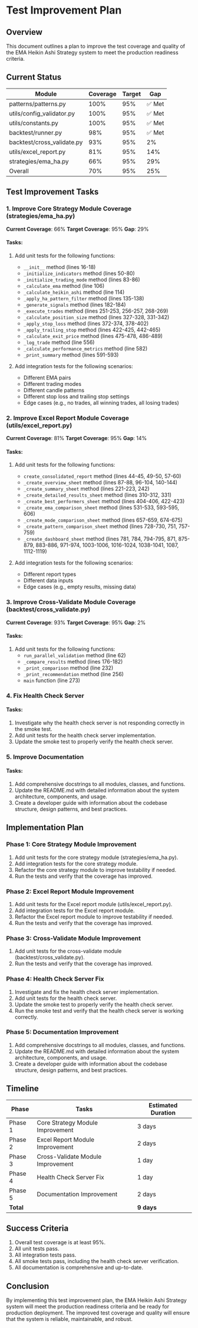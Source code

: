 # Test Improvement Plan

## Overview

This document outlines a plan to improve the test coverage and quality of the EMA Heikin Ashi Strategy system to meet the production readiness criteria.

## Current Status

| Module | Coverage | Target | Gap |
|--------|----------|--------|-----|
| patterns/patterns.py | 100% | 95% | ✅ Met |
| utils/config_validator.py | 100% | 95% | ✅ Met |
| utils/constants.py | 100% | 95% | ✅ Met |
| backtest/runner.py | 98% | 95% | ✅ Met |
| backtest/cross_validate.py | 93% | 95% | 2% |
| utils/excel_report.py | 81% | 95% | 14% |
| strategies/ema_ha.py | 66% | 95% | 29% |
| Overall | 70% | 95% | 25% |

## Test Improvement Tasks

### 1. Improve Core Strategy Module Coverage (strategies/ema_ha.py)

**Current Coverage**: 66%
**Target Coverage**: 95%
**Gap**: 29%

#### Tasks:

1. Add unit tests for the following functions:
   - `__init__` method (lines 16-18)
   - `_initialize_indicators` method (lines 50-80)
   - `_initialize_trading_mode` method (lines 83-86)
   - `_calculate_ema` method (line 106)
   - `_calculate_heikin_ashi` method (line 114)
   - `_apply_ha_pattern_filter` method (lines 135-138)
   - `_generate_signals` method (lines 182-184)
   - `_execute_trades` method (lines 251-253, 256-257, 268-269)
   - `_calculate_position_size` method (lines 327-328, 331-342)
   - `_apply_stop_loss` method (lines 372-374, 378-402)
   - `_apply_trailing_stop` method (lines 422-425, 442-465)
   - `_calculate_exit_price` method (lines 475-478, 486-489)
   - `_log_trade` method (line 556)
   - `_calculate_performance_metrics` method (line 582)
   - `_print_summary` method (lines 591-593)

2. Add integration tests for the following scenarios:
   - Different EMA pairs
   - Different trading modes
   - Different candle patterns
   - Different stop loss and trailing stop settings
   - Edge cases (e.g., no trades, all winning trades, all losing trades)

### 2. Improve Excel Report Module Coverage (utils/excel_report.py)

**Current Coverage**: 81%
**Target Coverage**: 95%
**Gap**: 14%

#### Tasks:

1. Add unit tests for the following functions:
   - `create_consolidated_report` method (lines 44-45, 49-50, 57-60)
   - `_create_overview_sheet` method (lines 87-88, 96-104, 140-144)
   - `_create_summary_sheet` method (lines 221-223, 242)
   - `_create_detailed_results_sheet` method (lines 310-312, 331)
   - `_create_best_performers_sheet` method (lines 404-406, 422-423)
   - `_create_ema_comparison_sheet` method (lines 531-533, 593-595, 606)
   - `_create_mode_comparison_sheet` method (lines 657-659, 674-675)
   - `_create_pattern_comparison_sheet` method (lines 728-730, 751, 757-759)
   - `_create_dashboard_sheet` method (lines 781, 784, 794-795, 871, 875-879, 883-886, 971-974, 1003-1006, 1016-1024, 1038-1041, 1087, 1112-1119)

2. Add integration tests for the following scenarios:
   - Different report types
   - Different data inputs
   - Edge cases (e.g., empty results, missing data)

### 3. Improve Cross-Validate Module Coverage (backtest/cross_validate.py)

**Current Coverage**: 93%
**Target Coverage**: 95%
**Gap**: 2%

#### Tasks:

1. Add unit tests for the following functions:
   - `run_parallel_validation` method (line 62)
   - `_compare_results` method (lines 176-182)
   - `_print_comparison` method (line 232)
   - `_print_recommendation` method (line 256)
   - `main` function (line 273)

### 4. Fix Health Check Server

#### Tasks:

1. Investigate why the health check server is not responding correctly in the smoke test.
2. Add unit tests for the health check server implementation.
3. Update the smoke test to properly verify the health check server.

### 5. Improve Documentation

#### Tasks:

1. Add comprehensive docstrings to all modules, classes, and functions.
2. Update the README.md with detailed information about the system architecture, components, and usage.
3. Create a developer guide with information about the codebase structure, design patterns, and best practices.

## Implementation Plan

### Phase 1: Core Strategy Module Improvement

1. Add unit tests for the core strategy module (strategies/ema_ha.py).
2. Add integration tests for the core strategy module.
3. Refactor the core strategy module to improve testability if needed.
4. Run the tests and verify that the coverage has improved.

### Phase 2: Excel Report Module Improvement

1. Add unit tests for the Excel report module (utils/excel_report.py).
2. Add integration tests for the Excel report module.
3. Refactor the Excel report module to improve testability if needed.
4. Run the tests and verify that the coverage has improved.

### Phase 3: Cross-Validate Module Improvement

1. Add unit tests for the cross-validate module (backtest/cross_validate.py).
2. Run the tests and verify that the coverage has improved.

### Phase 4: Health Check Server Fix

1. Investigate and fix the health check server implementation.
2. Add unit tests for the health check server.
3. Update the smoke test to properly verify the health check server.
4. Run the smoke test and verify that the health check server is working correctly.

### Phase 5: Documentation Improvement

1. Add comprehensive docstrings to all modules, classes, and functions.
2. Update the README.md with detailed information about the system architecture, components, and usage.
3. Create a developer guide with information about the codebase structure, design patterns, and best practices.

## Timeline

| Phase | Tasks | Estimated Duration |
|-------|-------|-------------------|
| Phase 1 | Core Strategy Module Improvement | 3 days |
| Phase 2 | Excel Report Module Improvement | 2 days |
| Phase 3 | Cross-Validate Module Improvement | 1 day |
| Phase 4 | Health Check Server Fix | 1 day |
| Phase 5 | Documentation Improvement | 2 days |
| **Total** | | **9 days** |

## Success Criteria

1. Overall test coverage is at least 95%.
2. All unit tests pass.
3. All integration tests pass.
4. All smoke tests pass, including the health check server verification.
5. All documentation is comprehensive and up-to-date.

## Conclusion

By implementing this test improvement plan, the EMA Heikin Ashi Strategy system will meet the production readiness criteria and be ready for production deployment. The improved test coverage and quality will ensure that the system is reliable, maintainable, and robust.
